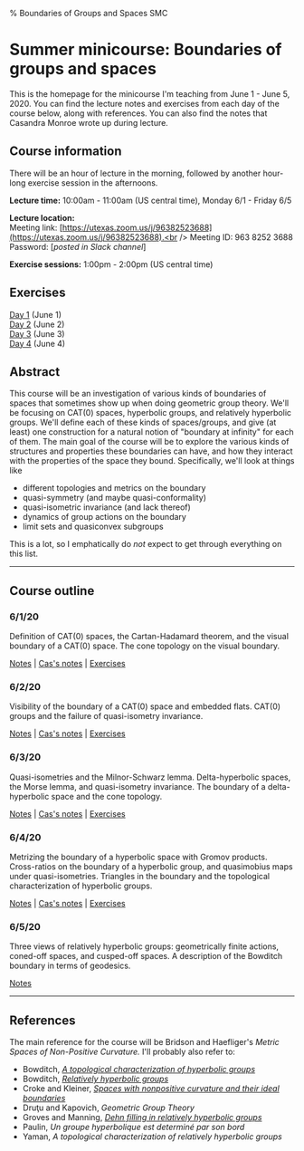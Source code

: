 % Boundaries of Groups and Spaces SMC

Summer minicourse: Boundaries of groups and spaces
==================================================

This is the homepage for the minicourse I'm teaching from June 1 - June 5, 2020. You can find the lecture notes and exercises from each day of the course below, along with references. You can also find the notes that Casandra Monroe wrote up during lecture.

## Course information

There will be an hour of lecture in the morning, followed by another hour-long exercise session in the afternoons.

**Lecture time:** 10:00am - 11:00am (US central time), Monday 6/1 - Friday 6/5

**Lecture location:** <br />
Meeting link: [https://utexas.zoom.us/j/96382523688](https://utexas.zoom.us/j/96382523688).<br />
Meeting ID: 963 8252 3688 <br />
Password: [*posted in Slack channel*]

**Exercise sessions:** 1:00pm - 2:00pm (US central time)

## Exercises

[Day 1](teaching/boundaries/day1.pdf) (June 1)<br />
[Day 2](teaching/boundaries/day2.pdf) (June 2)<br />
[Day 3](teaching/boundaries/day3.pdf) (June 3)<br />
[Day 4](teaching/boundaries/day4.pdf) (June 4)

## Abstract

This course will be an investigation of various kinds of boundaries of spaces that sometimes show up when doing geometric group theory. We'll be focusing on CAT(0) spaces, hyperbolic groups, and relatively hyperbolic groups. We'll define each of these kinds of spaces/groups, and give (at least) one construction for a natural notion of "boundary at infinity" for each of them. The main goal of the course will be to explore the various kinds of structures and properties these boundaries can have, and how they interact with the properties of the space they bound. Specifically, we'll look at things like

- different topologies and metrics on the boundary
- quasi-symmetry (and maybe quasi-conformality)
- quasi-isometric invariance (and lack thereof)
- dynamics of group actions on the boundary
- limit sets and quasiconvex subgroups

This is a lot, so I emphatically do *not* expect to get through everything on this list.

*************************************************************

## Course outline

### 6/1/20

Definition of CAT(0) spaces, the Cartan-Hadamard theorem, and the visual boundary of a CAT(0) space. The cone topology on the visual boundary.

[Notes](teaching/boundaries/day1_notes.pdf) | [Cas's notes](teaching/boundaries/BoGS_Day_1.pdf) | [Exercises](teaching/boundaries/day1.pdf)

### 6/2/20

Visibility of the boundary of a CAT(0) space and embedded flats. CAT(0) groups and the failure of quasi-isometry invariance.

[Notes](teaching/boundaries/day2_notes.pdf) | [Cas's notes](teaching/boundaries/BoGS_Day_2.pdf) | [Exercises](teaching/boundaries/day2.pdf)

### 6/3/20

Quasi-isometries and the Milnor-Schwarz lemma. Delta-hyperbolic spaces, the Morse lemma, and quasi-isometry invariance. The boundary of a delta-hyperbolic space and the cone topology.

[Notes](teaching/boundaries/day3_notes.pdf) | [Cas's notes](teaching/boundaries/BoGS_Day_3.pdf) | [Exercises](teaching/boundaries/day3.pdf)

### 6/4/20

Metrizing the boundary of a hyperbolic space with Gromov products. Cross-ratios on the boundary of a hyperbolic group, and quasimobius maps under quasi-isometries. Triangles in the boundary and the topological characterization of hyperbolic groups.

[Notes](teaching/boundaries/day4_notes.pdf) | [Cas's notes](teaching/boundaries/BoGS_Day_4.pdf) | [Exercises](teaching/boundaries/day4.pdf)

### 6/5/20

Three views of relatively hyperbolic groups: geometrically finite actions, coned-off spaces, and cusped-off spaces. A description of the Bowditch boundary in terms of geodesics.

[Notes](teaching/boundaries/day5_notes.pdf)

**************************************************************

## References

The main reference for the course will be Bridson and Haefliger's *Metric Spaces of Non-Positive Curvature.* I'll probably also refer to:

- Bowditch, [*A topological characterization of hyperbolic groups*](https://www.ams.org/journals/jams/1998-11-03/S0894-0347-98-00264-1/S0894-0347-98-00264-1.pdf)
- Bowditch, [*Relatively hyperbolic groups*](https://homepages.warwick.ac.uk/~masgak/papers/bhb-relhyp.pdf)
- Croke and Kleiner, [*Spaces with nonpositive curvature and their ideal boundaries*](https://www.math.upenn.edu/~ccroke/dvi-papers/leebcx.pdf)
- Druţu and Kapovich, *Geometric Group Theory*
- Groves and Manning, [*Dehn filling in relatively hyperbolic groups*](https://arxiv.org/abs/math/0601311)
- Paulin, *Un groupe hyperbolique est determiné par son bord*
- Yaman, *A topological characterization of relatively hyperbolic groups*


